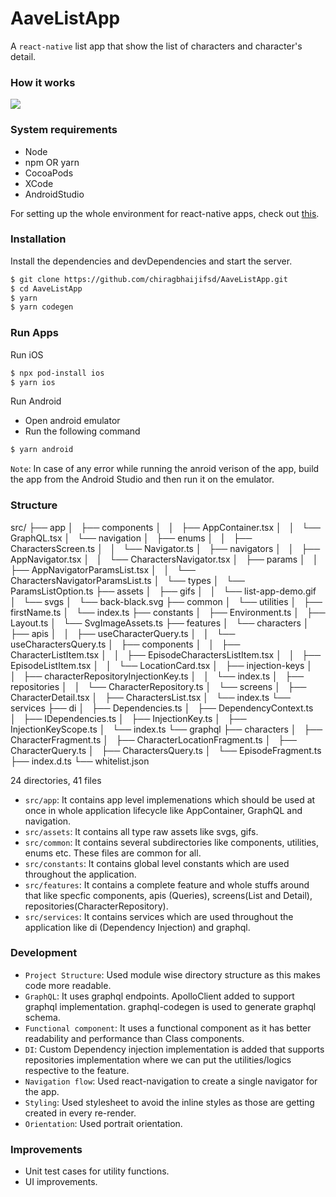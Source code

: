 # AaveListApp

A `react-native` list app that show the list of characters and character's detail.

### How it works

![](https://github.com/chiragbhaijifsd/AaveListApp/blob/main/src/assets/gifs/list-app-demo.gif)

### System requirements

- Node
- npm OR yarn
- CocoaPods
- XCode
- AndroidStudio

For setting up the whole environment for react-native apps, check out [this](https://reactnative.dev/docs/environment-setup).

### Installation

Install the dependencies and devDependencies and start the server.

```sh
$ git clone https://github.com/chiragbhaijifsd/AaveListApp.git
$ cd AaveListApp
$ yarn
$ yarn codegen
```

### Run Apps

Run iOS

```sh
$ npx pod-install ios
$ yarn ios
```

Run Android

- Open android emulator
- Run the following command

```sh
$ yarn android
```

`Note`: In case of any error while running the anroid verison of the app, build the app from the Android Studio and then run it on the emulator.

### Structure

src/
├── app
│   ├── components
│   │   ├── AppContainer.tsx
│   │   └── GraphQL.tsx
│   └── navigation
│   ├── enums
│   │   ├── CharactersScreen.ts
│   │   └── Navigator.ts
│   ├── navigators
│   │   ├── AppNavigator.tsx
│   │   └── CharactersNavigator.tsx
│   ├── params
│   │   ├── AppNavigatorParamsList.tsx
│   │   └── CharactersNavigatorParamsList.ts
│   └── types
│   └── ParamsListOption.ts
├── assets
│   ├── gifs
│   │   └── list-app-demo.gif
│   └── svgs
│   └── back-black.svg
├── common
│   └── utilities
│   ├── firstName.ts
│   └── index.ts
├── constants
│   ├── Environment.ts
│   ├── Layout.ts
│   └── SvgImageAssets.ts
├── features
│   └── characters
│   ├── apis
│   │   ├── useCharacterQuery.ts
│   │   └── useCharactersQuery.ts
│   ├── components
│   │   ├── CharacterListItem.tsx
│   │   ├── EpisodeCharactersListItem.tsx
│   │   ├── EpisodeListItem.tsx
│   │   └── LocationCard.tsx
│   ├── injection-keys
│   │   ├── characterRepositoryInjectionKey.ts
│   │   └── index.ts
│   ├── repositories
│   │   └── CharacterRepository.ts
│   └── screens
│   ├── CharacterDetail.tsx
│   ├── CharactersList.tsx
│   └── index.ts
└── services
├── di
│   ├── Dependencies.ts
│   ├── DependencyContext.ts
│   ├── IDependencies.ts
│   ├── InjectionKey.ts
│   ├── InjectionKeyScope.ts
│   └── index.ts
└── graphql
├── characters
│   ├── CharacterFragment.ts
│   ├── CharacterLocationFragment.ts
│   ├── CharacterQuery.ts
│   ├── CharactersQuery.ts
│   └── EpisodeFragment.ts
├── index.d.ts
└── whitelist.json

24 directories, 41 files

- `src/app`: It contains app level implemenations which should be used at once in whole application lifecycle like AppContainer, GraphQL and navigation.
- `src/assets`: It contains all type raw assets like svgs, gifs.
- `src/common`: It contains several subdirectories like components, utilities, enums etc. These files are common for all.
- `src/constants`: It contains global level constants which are used throughout the application.
- `src/features`: It contains a complete feature and whole stuffs around that like specfic components, apis (Queries), screens(List and Detail), repositories(CharacterRepository).
- `src/services`: It contains services which are used throughout the application like di (Dependency Injection) and graphql.

### Development

- `Project Structure`: Used module wise directory structure as this makes code more readable.
- `GraphQL`: It uses graphql endpoints. ApolloClient added to support graphql implementation. graphql-codegen is used to generate graphql schema.
- `Functional component`: It uses a functional component as it has better readability and performance than Class components.
- `DI`: Custom Dependency injection implementation is added that supports repositories implementation where we can put the utilities/logics respective to the feature.
- `Navigation flow`: Used react-navigation to create a single navigator for the app.
- `Styling`: Used stylesheet to avoid the inline styles as those are getting created in every re-render.
- `Orientation`: Used portrait orientation.

### Improvements

- Unit test cases for utility functions.
- UI improvements.
